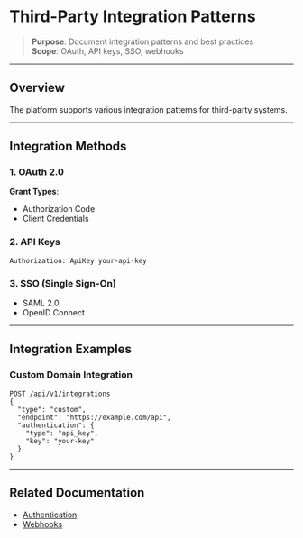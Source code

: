 # Third-Party Integration Patterns

> **Purpose**: Document integration patterns and best practices  
> **Scope**: OAuth, API keys, SSO, webhooks

---

## Overview

The platform supports various integration patterns for third-party systems.

---

## Integration Methods

### 1. OAuth 2.0

**Grant Types**:

- Authorization Code
- Client Credentials

### 2. API Keys

```http
Authorization: ApiKey your-api-key
```

### 3. SSO (Single Sign-On)

- SAML 2.0
- OpenID Connect

---

## Integration Examples

### Custom Domain Integration

```http
POST /api/v1/integrations
{
  "type": "custom",
  "endpoint": "https://example.com/api",
  "authentication": {
    "type": "api_key",
    "key": "your-key"
  }
}
```

---

## Related Documentation

- [Authentication](./authentication.md)
- [Webhooks](./webhooks.md)

